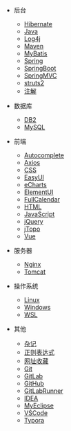 - 后台

  - [Hibernate](back/Hibernate.md)
  - [Java](back/Java.md)
  - [Log4j](back/Log4j.md)
  - [Maven](back/Maven.md)
  - [MyBatis](back/MyBatis.md)
  - [Spring](back/Spring.md)
  - [SpringBoot](back/SpringBoot.md)
  - [SpringMVC](back/SpringMVC.md)
  - [struts2](back/struts2.md)
  - [注解](back/注解.md)

- 数据库

  - [DB2](db/DB2.md)
  - [MySQL](db/MySQL.md)

- 前端

  - [Autocomplete](front/Autocomplete.md)
  - [Axios](front/Axios.md)
  - [CSS](front/CSS.md)
  - [EasyUI](front/EasyUI.md)
  - [eCharts](front/eCharts.md)
  - [ElementUI](front/ElementUI.md)
  - [FullCalendar](front/FullCalendar.md)
  - [HTML](front/HTML.md)
  - [JavaScript](front/JavaScript.md)
  - [jQuery](front/jQuery.md)
  - [jTopo](front/jTopo.md)
  - [Vue](front/Vue.md)

- 服务器

  - [Nginx](server/Nginx.md)
  - [Tomcat](server/Tomcat.md)

- 操作系统

  - [Linux](os/Linux.md)
  - [Windows](os/Windows.md)
  - [WSL](os/WSL.md)

- 其他

  - [杂记](other/杂记.md)
  - [正则表达式](other/正则表达式.md)
  - [网址收藏](other/网址收藏.md)
  - [Git](other/Git.md)
  - [GitLab](other/GitLab.md)
  - [GitHub](other/GitHub.md)
  - [GitLabRunner](other/GitLabRunner.md)
  - [IDEA](other/IDEA.md)
  - [MyEclipse](other/MyEclipse.md)
  - [VSCode](other/VSCode.md)
  - [Typora](other/Typora.md)
